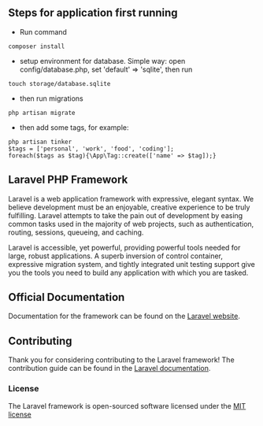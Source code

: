 ## Steps for application first running

- Run command
```
composer install
```
- setup environment for database. Simple way: open config/database.php, set 'default' => 'sqlite', then run
```
touch storage/database.sqlite
```
- then run migrations
```
php artisan migrate
```
- then add some tags, for example:
```
php artisan tinker
$tags = ['personal', 'work', 'food', 'coding'];
foreach($tags as $tag){\App\Tag::create(['name' => $tag]);}
```

## Laravel PHP Framework

Laravel is a web application framework with expressive, elegant syntax. We believe development must be an enjoyable, creative experience to be truly fulfilling. Laravel attempts to take the pain out of development by easing common tasks used in the majority of web projects, such as authentication, routing, sessions, queueing, and caching.

Laravel is accessible, yet powerful, providing powerful tools needed for large, robust applications. A superb inversion of control container, expressive migration system, and tightly integrated unit testing support give you the tools you need to build any application with which you are tasked.

## Official Documentation

Documentation for the framework can be found on the [Laravel website](http://laravel.com/docs).

## Contributing

Thank you for considering contributing to the Laravel framework! The contribution guide can be found in the [Laravel documentation](http://laravel.com/docs/contributions).

### License

The Laravel framework is open-sourced software licensed under the [MIT license](http://opensource.org/licenses/MIT)
